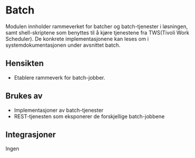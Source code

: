 # Batch

Modulen innholder rammeverket for batcher og batch-tjenester i løsningen, samt shell-skriptene som benyttes til å kjøre tjenestene fra TWS(Tivoli Work Scheduler).
De konkrete implementasjonene kan leses om i systemdokumentasjonen under avsnittet batch.

## Hensikten

* Etablere rammeverk for batch-jobber. 

## Brukes av

* Implementasjoner av batch-tjenester
* REST-tjenesten som eksponerer de forskjellige batch-jobbene

## Integrasjoner

Ingen


